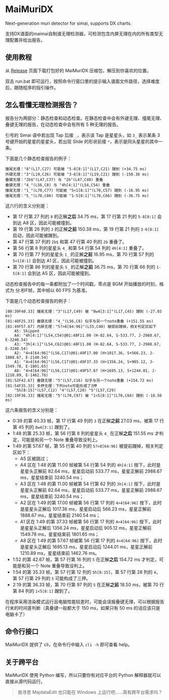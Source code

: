 # MaiMuriDX

Next-generation muri detector for simai, supports DX charts.

支持DX谱面的maimai自制谱无理检测器，可检测包含内屏无理在内的所有类型无理配置并给出报告。

## 使用教程

从 [Release](https://github.com/Minepig/MaiMuriDX/releases) 页面下载打包好的 MaiMuriDX 压缩包，解压到你喜欢的位置。

双击 run.bat 即可运行，按照命令行窗口里的提示输入谱面文件路径，选择难度后，跟随程序的指引操作。

## 怎么看懂无理检测报告？

报告分为两部分：静态检查和动态检查。在静态检查中会有外键无理、撞尾无理、叠键无理的报告，在动态检查中会有所有 5 种无理的报告。

引号的 Simai 语中若出现 Tap 后接 `_`，表示该 Tap 是星星头，如 `3_` 表示某条 3 号键开始的星星的星星头，若出现 Slide 的形状前接 `*`，表示是同头星星的其中一条。

下面是几个静态检查报告的例子：

```
撞尾无理："8"(L17,C27) 可能被 "5-8[8:1]"(L17,C21) 蹭到 (+34.75 ms)
外键无理："3"(L19,C26) 可能被 "3-6[8:1]"(L19,C21) 蹭到 (-150.38 ms)
叠键无理："2b$"(L47,C37) 与 "2b"(L47,C40) 重叠
叠键无理："4_"(L56,C8) 与 "4h[4:1]"(L54,C54) 重叠
撞尾无理："1_"(L70,C77) 可能被 "5<1[8:1]"(L70,C57) 蹭到 (-16.95 ms)
撞尾无理："5_"(L70,C86) 可能被 "1-5[8:1]"(L70,C66) 蹭到 (-36.75 ms)
```

这六行的含义分别是：

- 第 17 行第 27 列的 `8` 的正解**之后** 34.75 ms，第 17 行第 21 列的 `5-8[8:1]` 会到达 A8 区，因此可能被撞到。
- 第 19 行第 26 列的 `3` 的正解**之前** 150.38 ms，第 19 行第 21 列的 `3-6[8:1]` 启动，因此可能被蹭到。
- 第 47 行第 37 列的 `2b$` 和第 47 行第 40 列的 `2b` 重叠了。
- 第 56 行第 8 列的星星头 `4_` 和第 54 行第 54 列的 `4h[4:1]` 重叠了。
- 第 70 行第 77 列的星星头 `1_` 的正解**之前** 16.95 ms，第 70 行第 57 列的 `5<1[8:1]` 会到达 A1 区，因此可能被撞到。
- 第 70 行第 86 列的星星头 `5_` 的正解**之前** 36.75 ms，第 70 行第 66 列的 `1-5[8:1]` 会到达 A5 区，因此可能被撞到。

动态检查报告中的每一条都附加了一个时间戳，零点是 BGM 开始播放的时刻，格式为 分:秒F帧，其中帧以 60 FPS 为基准。

下面是几个动态检查报告的例子：

```
[00:39F40.33] 撞尾无理："3"(L17,C49) 被 "8w4[3:1]"(L17,C45) 蹭到 (-27.03 ms)
[01:48F25.33] 叠键无理："4_"(L56,C8) 似乎与另一个note重叠 (+151.55 ms)
[01:49F57.67] 内屏无理："5?>8[64:96]"(L55,C40) 被提前蹭掉，相关判定区如下
    A5: Skipped
    A4: "4h[4:1]"(L54,C54)@01:48F11.00 (H-82.64, S-533.77, J-2988.67, E-3240.54)
    A3: "3h[4:1]"(L54,C62)@01:48F11.00 (H-82.64, S-533.77, J-2988.67, E-3240.54)
    A2: "4>4[64:96]"(L56,C17)@01:49F17.00 (H+1017.36, S+566.23, J-1888.67, E-2140.54)
    A1: "4>4[64:96]"(L56,C17)@01:49F37.33 (H+1356.24, S+905.12, J-1549.78, E-1801.65)
    A8: "4>4[64:96]"(L56,C17)@01:49F57.67 (H+1695.13, S+1244.01, J-1210.89, E-1462.76)
[01:52F42.67] 叠键无理："5"(L57,C16) 似乎与另一个note重叠 (+154.72 ms)
[01:54F35.33] 多押无理：下列note可能形成了3押
    "5h[8:15]"(L57,C12) "4"(L57,C28) "5"(L57,C29)
[02:19F36.33] 撞尾无理："5"(L70,C97) 被 "1<5[8:1]"(L70,C84) 蹭到 (-18.50 ms)
```

这六条报告的含义分别是：

- 0:39 的第 40.33 帧，第 17 行第 49 列的 `3` 在正解**之前** 27.03 ms，被第 17 行第 45 列的 `8w4[3:1]` 蹭到了。
- 1:48 的第 25.33 帧，第 56 行第 8 列的星星头 `4_` 在正解**之后** 151.55 ms 才判定，可能是和另一个 Note 重叠导致没判上。
- 1:49 的第 57.67 帧，第 55 行第 40 列的 `5?>8[64:96]` 被提前蹭掉，相关判定区如下：
    - A5 区被跳过；
    - A4 区在 1:48 的第 11.00 帧被第 54 行第 54 列的 `4h[4:1]` 按下，此时是星星头正解前 82.64 ms，星星启动前 533.77 ms，星星正解前 2988.67 ms，星星结束前 3240.54 ms；
    - A3 区在 1:48 的第 11.00 帧被第 54 行第 62 列的 `3h[4:1]` 按下，此时是星星头正解前 82.64 ms，星星启动前 533.77 ms，星星正解前 2988.67 ms，星星结束前 3240.54 ms；
    - A2 区在 1:49 的第 17.00 帧被第 56 行第 17 列的 `4>4[64:96]` 按下，此时是星星头正解后 1017.36 ms，星星启动后 566.23 ms，星星正解前 1888.67 ms，星星结束前 2140.54 ms；
    - A1 区在 1:49 的第 37.33 帧被第 56 行第 17 列的 `4>4[64:96]` 按下，此时是星星头正解后 1356.24 ms，星星启动后 905.12 ms，星星正解前 1549.78 ms，星星结束前 1801.65 ms；
    - A8 区在 1:49 的第 57.67 帧被第 56 行第 17 列的 `4>4[64:96]` 按下，此时是星星头正解后 1695.13 ms，星星启动后 1244.01 ms，星星正解前 1210.89 ms，星星结束前 1462.76 ms。
- 1:52 的第 42.67 帧，第 57 行第 16 列的 `5` 在正解**之后** 154.72 ms 才判定，可能是和另一个 Note 重叠导致没判上。
- 1:54 的第 35.33 帧，第 57 行第 12 列的 `5h[8:15]`，第 57 行第 28 列的 `4`，第 57 行第 29 列的 `5` 可能构成了三押。
- 2:19 的第 36.33 帧，第 70 行第 97 列的 `5` 在正解**之前** 18.50 ms，被第 70 行第 84 列的 `1<5[8:1]` 蹭到了。

在程序采用渲染模式运行且电脑性能较差时，可能会误报叠键无理，可以根据报告行末的时间差判断（真叠键一般都大于 150 ms，如果只有 50 ms 的话应该只是电脑卡了）

## 命令行接口

MaiMuriDX 提供了 cli，在命令行中输入 `cli -h` 即可查看 help。

## 关于跨平台

MaiMuriDX 使用 Python 编写，所以只要你有对应平台的 Python 解释器就可以直接从源代码运行。

> 我寻思 MajdataEdit 也只能在 Windows 上运行吧……真有跨平台需求吗？

